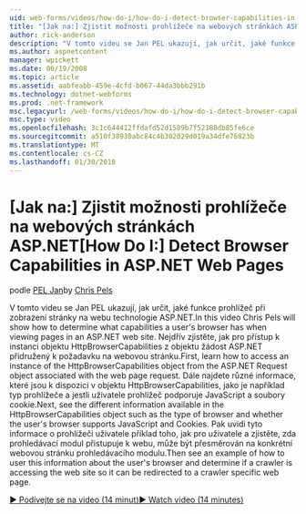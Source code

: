 ```yaml
---
uid: web-forms/videos/how-do-i/how-do-i-detect-browser-capabilities-in-aspnet-web-pages
title: "[Jak na:] Zjistit možnosti prohlížeče na webových stránkách ASP.NET | Microsoft Docs"
author: rick-anderson
description: "V tomto videu se Jan PEL ukazují, jak určit, jaké funkce prohlížeč při zobrazení stránky na webu technologie ASP.NET. Nejdřív zjistěte, jak účet..."
ms.author: aspnetcontent
manager: wpickett
ms.date: 06/19/2008
ms.topic: article
ms.assetid: aabfeabb-459e-4cfd-b067-44da3bbb291b
ms.technology: dotnet-webforms
ms.prod: .net-framework
msc.legacyurl: /web-forms/videos/how-do-i/how-do-i-detect-browser-capabilities-in-aspnet-web-pages
msc.type: video
ms.openlocfilehash: 3c1c644412ffdafd52d1589b7f52188db85fe6ce
ms.sourcegitcommit: a510f38930abc84c4b302029d019a34dfe76823b
ms.translationtype: MT
ms.contentlocale: cs-CZ
ms.lasthandoff: 01/30/2018
---
```

<a name="how-do-i-detect-browser-capabilities-in-aspnet-web-pages"></a><span data-ttu-id="f9211-104">[Jak na:] Zjistit možnosti prohlížeče na webových stránkách ASP.NET</span><span class="sxs-lookup"><span data-stu-id="f9211-104">[How Do I:] Detect Browser Capabilities in ASP.NET Web Pages</span></span>
====================
<span data-ttu-id="f9211-105">podle [PEL Jan](https://twitter.com/chrispels)</span><span class="sxs-lookup"><span data-stu-id="f9211-105">by [Chris Pels](https://twitter.com/chrispels)</span></span>

<span data-ttu-id="f9211-106">V tomto videu se Jan PEL ukazují, jak určit, jaké funkce prohlížeč při zobrazení stránky na webu technologie ASP.NET.</span><span class="sxs-lookup"><span data-stu-id="f9211-106">In this video Chris Pels will show how to determine what capabilities a user's browser has when viewing pages in an ASP.NET web site.</span></span> <span data-ttu-id="f9211-107">Nejdřív zjistěte, jak pro přístup k instanci objektu HttpBrowserCapabilities z objektu žádost ASP.NET přidružený k požadavku na webovou stránku.</span><span class="sxs-lookup"><span data-stu-id="f9211-107">First, learn how to access an instance of the HttpBrowserCapabilities object from the ASP.NET Request object associated with the web page request.</span></span> <span data-ttu-id="f9211-108">Dále najdete různé informace, které jsou k dispozici v objektu HttpBrowserCapabilities, jako je například typ prohlížeče a jestli uživatele prohlížeč podporuje JavaScript a soubory cookie.</span><span class="sxs-lookup"><span data-stu-id="f9211-108">Next, see the different information available in the HttpBrowserCapabilities object such as the type of browser and whether the user's browser supports JavaScript and Cookies.</span></span> <span data-ttu-id="f9211-109">Pak uvidí tyto informace o prohlížeči uživatele příklad toho, jak pro uživatele a zjistěte, zda prohledávací modul přistupuje k webu, může být přesměrován na konkrétní webovou stránku prohledávacího modulu.</span><span class="sxs-lookup"><span data-stu-id="f9211-109">Then see an example of how to user this information about the user's browser and determine if a crawler is accessing the web site so it can be redirected to a crawler specific web page.</span></span>

[<span data-ttu-id="f9211-110">&#9654; Podívejte se na video (14 minut)</span><span class="sxs-lookup"><span data-stu-id="f9211-110">&#9654; Watch video (14 minutes)</span></span>](https://channel9.msdn.com/Blogs/ASP-NET-Site-Videos/how-do-i-detect-browser-capabilities-in-aspnet-web-pages)
